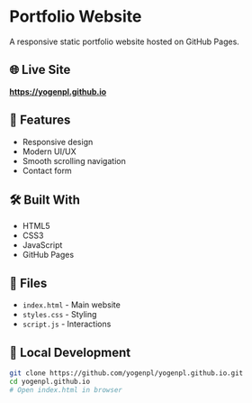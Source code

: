 # Portfolio Website

A responsive static portfolio website hosted on GitHub Pages.

## 🌐 Live Site

**https://yogenpl.github.io**

## 🚀 Features

- Responsive design
- Modern UI/UX
- Smooth scrolling navigation
- Contact form

## 🛠️ Built With

- HTML5
- CSS3  
- JavaScript
- GitHub Pages

## 📁 Files

- `index.html` - Main website
- `styles.css` - Styling
- `script.js` - Interactions

## 🚀 Local Development

```bash
git clone https://github.com/yogenpl/yogenpl.github.io.git
cd yogenpl.github.io
# Open index.html in browser

